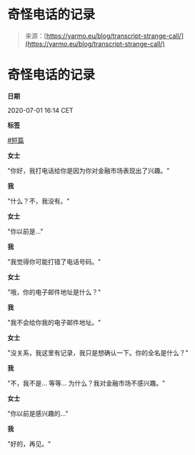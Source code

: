 <!--yml

分类：未分类

日期：2024-05-27 14:31:59

-->

# 奇怪电话的记录

> 来源：[https://yarmo.eu/blog/transcript-strange-call/](https://yarmo.eu/blog/transcript-strange-call/)

<main>

# 奇怪电话的记录

**日期**

2020-07-01 16:14 CET

**标签**

[#短篇](/tags/short)

**女士**

"你好，我打电话给你是因为你对金融市场表现出了兴趣。"

**我**

"什么？不，我没有。"

**女士**

"你以前是…"

**我**

"我觉得你可能打错了电话号码。"

**女士**

"哦，你的电子邮件地址是什么？"

**我**

"我不会给你我的电子邮件地址。"

**女士**

"没关系，我这里有记录，我只是想确认一下。你的全名是什么？"

**我**

"不，我不是… 等等… 为什么？我对金融市场不感兴趣。"

**女士**

"你以前是感兴趣的…"

**我**

"好的，再见。"

</main>
